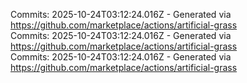 Commits: 2025-10-24T03:12:24.016Z - Generated via https://github.com/marketplace/actions/artificial-grass
<br>
Commits: 2025-10-24T03:12:24.016Z - Generated via https://github.com/marketplace/actions/artificial-grass
<br>
Commits: 2025-10-24T03:12:24.016Z - Generated via https://github.com/marketplace/actions/artificial-grass
<br>
